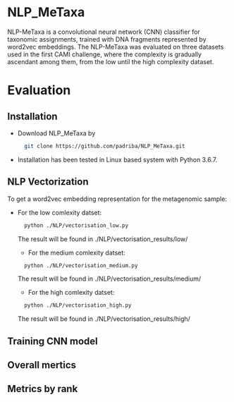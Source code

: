 # NLP_MeTaxa
NLP-MeTaxa is a convolutional neural network (CNN) classifier for taxonomic assignments, trained with DNA fragments represented by word2vec embeddings.
The NLP-MeTaxa was evaluated on three datasets used in the first CAMI challenge, where the complexity is gradually ascendant among them, from the low until the high complexity dataset.

# Evaluation
  ## Installation
  - Download NLP_MeTaxa by 
    ```sh
      git clone https://github.com/padriba/NLP_MeTaxa.git
      ```
   - Installation has been tested in Linux based system with Python 3.6.7.
  
  ## NLP Vectorization
  To get a word2vec embedding representation for the metagenomic sample:
   - For the low comlexity datset:
   
      ```sh
        python ./NLP/vectorisation_low.py
      ```
     The result will be found in ./NLP/vectorisation_results/low/
     
     - For the medium comlexity datset:
   
      ```sh
        python ./NLP/vectorisation_medium.py
      ```
     The result will be found in ./NLP/vectorisation_results/medium/
     
     - For the high comlexity datset:
   
      ```sh
        python ./NLP/vectorisation_high.py
      ```
     The result will be found in ./NLP/vectorisation_results/high/
     
     
  ## Training CNN model
  ## Overall mertics
  ## Metrics by rank
